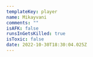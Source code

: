 ```yaml
---
templateKey: player
name: Mikayvani
comments: ""
isAFK: false
runsInGetsKilled: true
isToxic: false
date: 2022-10-30T18:30:04.025Z
---
```

